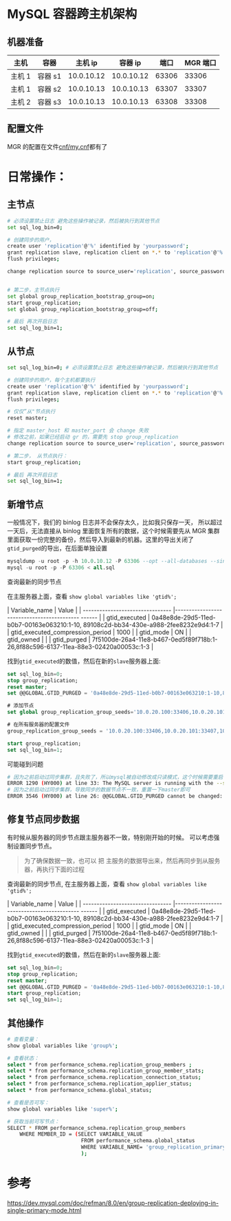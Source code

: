 # MySQL 容器跨主机架构

## 机器准备

| 主机   | 容器    | 主机 ip    | 容器 ip    | 端口 | MGR 端口 |
| ------ | ------- | ---------- | ---------- | ---- | -------- |
| 主机 1 | 容器 s1 | 10.0.10.12 | 10.0.10.12  | 63306 | 33306    |
| 主机 1 | 容器 s2 | 10.0.10.13 | 10.0.10.13  | 63307 | 33307    |
| 主机 2 | 容器 s3 | 10.0.10.13 | 10.0.10.13  | 63308 | 33308    |

## 配置文件

MGR 的配置在文件[cnf/my.cnf](cnf/mysql63306.cnf)都有了

# 日常操作：

## 主节点

```bash
# 必须设置禁止日志 避免这些操作被记录，然后被执行到其他节点
set sql_log_bin=0; 

# 创建同步的用户，
create user 'replication'@'%' identified by 'yourpassword';
grant replication slave, replication client on *.* to 'replication'@'%' with grant option;
flush privileges;

change replication source to source_user='replication', source_password='yourpassword' for channel 'group_replication_recovery';


# 第二步，主节点执行
set global group_replication_bootstrap_group=on;
start group_replication;
set global group_replication_bootstrap_group=off;

# 最后 再次开启日志
set sql_log_bin=1;
```

## 从节点

```bash
set sql_log_bin=0; # 必须设置禁止日志 避免这些操作被记录，然后被执行到其他节点

# 创建同步的用户，每个主机都要执行
create user 'replication'@'%' identified by 'yourpassword';
grant replication slave, replication client on *.* to 'replication'@'%' with grant option;
flush privileges;

# 仅仅”从"节点执行
reset master;

# 指定 master_host 和 master_port 会 change 失败
# 修改之前，如果已经启动 gr 的，需要先 stop group_replication
change replication source to source_user='replication', source_password='yourpassword' for channel 'group_replication_recovery';

# 第二步， 从节点执行：
start group_replication;

# 最后 再次开启日志
set sql_log_bin=1;
```

## 新增节点

一般情况下，我们的 binlog 日志并不会保存太久，比如我只保存一天， 所以超过一天后，无法直接从 binlog 里面恢复所有的数据，这个时候需要先从 MGR 集群里面获取一份完整的备份，然后导入到最新的机器。这里的导出关闭了`gtid_purged`的导出，在后面单独设置

```sql
mysqldump -u root -p -h 10.0.10.12 -P 63306 --opt --all-databases --single-transaction --triggers --routines --events --set-gtid-purged=OFF > all.sql
mysql -u root -p -P 63306 < all.sql
```

查询最新的同步节点

在主服务器上面，查看 `show global variables like 'gtid%';`

| Variable_name                    | Value                                                                              |
| -------------------------------- |-------------------------------------------    ------ |
| gtid_executed                    | 0a48e8de-29d5-11ed-b0b7-00163e063210:1-10,
89108c2d-bb34-430e-a988-2fee8232e9d4:1-7 |
| gtid_executed_compression_period | 1000                                                                               |
| gtid_mode                        | ON                                                                                 |
| gtid_owned                       |                                                                                    |
| gtid_purged                      | 7f5100de-26a4-11e8-b467-0ed5f89f718b:1-26,8f88c596-6137-11ea-88e3-02420a00053c:1-3 |

找到`gtid_executed`的数值，然后在新的`slave`服务器上面:

```sql
set sql_log_bin=0;
stop group_replication;
reset master;
set @@GLOBAL.GTID_PURGED = '0a48e8de-29d5-11ed-b0b7-00163e063210:1-10,89108c2d-bb34-430e-a988-2fee8232e9d4:1-7';

# 添加节点
set global group_replication_group_seeds='10.0.20.100:33406,10.0.20.101:33407,10.0.20.101:33408';

# 在所有服务器的配置文件
group_replication_group_seeds = '10.0.20.100:33406,10.0.20.101:33407,10.0.20.101:33408' # 真实机器修改这里配置

start group_replication;
set sql_log_bin=1;
```

可能碰到问题

```bash
# 因为之前启动过同步集群，且失败了，所以mysql被自动修改成只读模式，这个时候需要重启一下就好
ERROR 1290 (HY000) at line 33: The MySQL server is running with the --super-read-only option so it cannot execute this statement
# 因为之前启动过同步集群，导致同步的数据节点不一致，重置一下master即可
ERROR 3546 (HY000) at line 26: @@GLOBAL.GTID_PURGED cannot be changed: the added gtid set must not overlap with @@GLOBAL.GTID_EXECUTED
```


## 修复节点同步数据
有时候从服务器的同步节点跟主服务器不一致，特别刚开始的时候。 可以考虑强制设置同步节点。 

> 为了确保数据一致，也可以 把 主服务的数据导出来，然后再同步到从服务器，再执行下面的过程

查询最新的同步节点, 在主服务器上面，查看 `show global variables like 'gtid%';`

| Variable_name                    | Value                                                                              |
| -------------------------------- |-------------------------------------------    ------ |
| gtid_executed                    | 0a48e8de-29d5-11ed-b0b7-00163e063210:1-10,
89108c2d-bb34-430e-a988-2fee8232e9d4:1-7 |
| gtid_executed_compression_period | 1000                                                                               |
| gtid_mode                        | ON                                                                                 |
| gtid_owned                       |                                                                                    |
| gtid_purged                      | 7f5100de-26a4-11e8-b467-0ed5f89f718b:1-26,8f88c596-6137-11ea-88e3-02420a00053c:1-3 |

找到`gtid_executed`的数值，然后在新的`slave`服务器上面:

```sql
set sql_log_bin=0;
stop group_replication;
reset master;
set @@GLOBAL.GTID_PURGED = '0a48e8de-29d5-11ed-b0b7-00163e063210:1-10,89108c2d-bb34-430e-a988-2fee8232e9d4:1-7';
start group_replication;
set sql_log_bin=1;
```

## 其他操作

```bash
# 查看变量：
show global variables like 'group%';

# 查看状态：
select * from performance_schema.replication_group_members ;
select * from performance_schema.replication_group_member_stats;
select * from performance_schema.replication_connection_status;
select * from performance_schema.replication_applier_status;
select * from performance_schema.global_status;

# 查看是否可写：
show global variables like 'super%';

# 获取当前可写节点：
SELECT * FROM performance_schema.replication_group_members
    WHERE MEMBER_ID = (SELECT VARIABLE_VALUE
                        FROM performance_schema.global_status
                        WHERE VARIABLE_NAME= 'group_replication_primary_member'
                        );
```


# 参考

https://dev.mysql.com/doc/refman/8.0/en/group-replication-deploying-in-single-primary-mode.html